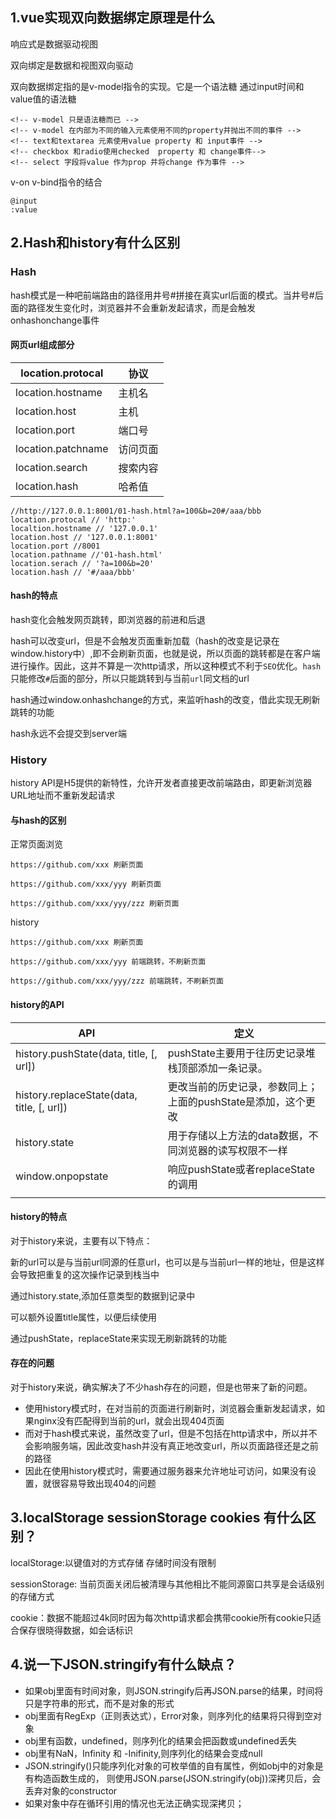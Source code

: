 ## 1.vue实现双向数据绑定原理是什么

响应式是数据驱动视图

双向绑定是数据和视图双向驱动

双向数据绑定指的是v-model指令的实现。它是一个语法糖 通过input时间和value值的语法糖  

```
<!-- v-model 只是语法糖而已 -->
<!-- v-model 在内部为不同的输入元素使用不同的property并抛出不同的事件 -->
<!-- text和textarea 元素使用value property 和 input事件 -->
<!-- checkbox 和radio使用checked  property 和 change事件-->
<!-- select 字段将value 作为prop 并将change 作为事件 -->
```

v-on v-bind指令的结合

```
@input
:value
```

## 2.Hash和history有什么区别

### Hash

hash模式是一种吧前端路由的路径用井号#拼接在真实url后面的模式。当井号#后面的路径发生变化时，浏览器并不会重新发起请求，而是会触发onhashonchange事件

#### 网页url组成部分

|location.protocal|协议|
|--|--|
|location.hostname|主机名|
|location.host|主机|
|location.port|端口号|
|location.patchname|访问页面|
|location.search|搜索内容|
|location.hash|哈希值|

```
//http://127.0.0.1:8001/01-hash.html?a=100&b=20#/aaa/bbb
location.protocal // 'http:'
localtion.hostname // '127.0.0.1'
location.host // '127.0.0.1:8001'
location.port //8001
location.pathname //'01-hash.html'
location.serach // '?a=100&b=20'
location.hash // '#/aaa/bbb'
```

#### hash的特点

hash变化会触发网页跳转，即浏览器的前进和后退

hash可以改变url，但是不会触发页面重新加载（hash的改变是记录在window.history中）,即不会刷新页面，也就是说，所以页面的跳转都是在客户端进行操作。因此，这并不算是一次http请求，所以这种模式不利于`SEO`优化。`hash`只能修改`#`后面的部分，所以只能跳转到与当前`url`同文档的url

hash通过window.onhashchange的方式，来监听hash的改变，借此实现无刷新跳转的功能

hash永远不会提交到server端

### History

history API是H5提供的新特性，允许开发者直接更改前端路由，即更新浏览器URL地址而不重新发起请求

#### 与hash的区别

正常页面浏览

```
https://github.com/xxx 刷新页面

https://github.com/xxx/yyy 刷新页面

https://github.com/xxx/yyy/zzz 刷新页面

```

history

```
https://github.com/xxx 刷新页面

https://github.com/xxx/yyy 前端跳转，不刷新页面

https://github.com/xxx/yyy/zzz 前端跳转，不刷新页面

```

#### history的API

|API|定义|
|--|--|
|history.pushState(data, title, [, url])|pushState主要用于往历史记录堆栈顶部添加一条记录。|
|history.replaceState(data, title, [, url])|更改当前的历史记录，参数同上；上面的pushState是添加，这个更改|
|history.state|用于存储以上方法的data数据，不同浏览器的读写权限不一样|
|window.onpopstate|响应pushState或者replaceState的调用|
|||

#### history的特点

对于history来说，主要有以下特点：

新的url可以是与当前url同源的任意url，也可以是与当前url一样的地址，但是这样会导致把重复的这次操作记录到栈当中

通过history.state,添加任意类型的数据到记录中

可以额外设置title属性，以便后续使用

通过pushState，replaceState来实现无刷新跳转的功能

#### 存在的问题

对于history来说，确实解决了不少hash存在的问题，但是也带来了新的问题。

- 使用history模式时，在对当前的页面进行刷新时，浏览器会重新发起请求，如果nginx没有匹配得到当前的url，就会出现404页面
- 而对于hash模式来说，虽然改变了url，但是不包括在http请求中，所以并不会影响服务端，因此改变hash并没有真正地改变url，所以页面路径还是之前的路径
- 因此在使用history模式时，需要通过服务器来允许地址可访问，如果没有设置，就很容易导致出现404的问题

## 3.localStorage sessionStorage cookies 有什么区别？

localStorage:以键值对的方式存储  存储时间没有限制 

sessionStorage: 当前页面关闭后被清理与其他相比不能同源窗口共享是会话级别的存储方式

cookie：数据不能超过4k同时因为每次http请求都会携带cookie所有cookie只适合保存很晓得数据，如会话标识

## 4.说一下JSON.stringify有什么缺点？

- 如果obj里面有时间对象，则JSON.stringify后再JSON.parse的结果，时间将只是字符串的形式，而不是对象的形式
- obj里面有RegExp（正则表达式），Error对象，则序列化的结果将只得到空对象
- obj里有函数，undefined，则序列化的结果会把函数或undefined丢失
- obj里有NaN，Infinity  和 -Inifinity,则序列化的结果会变成null
- JSON.stringify()只能序列化对象的可枚举值的自有属性，例如obj中的对象是有构造函数生成的， 则使用JSON.parse(JSON.stringify(obj))深拷贝后，会丢弃对象的constructor
- 如果对象中存在循环引用的情况也无法正确实现深拷贝；

